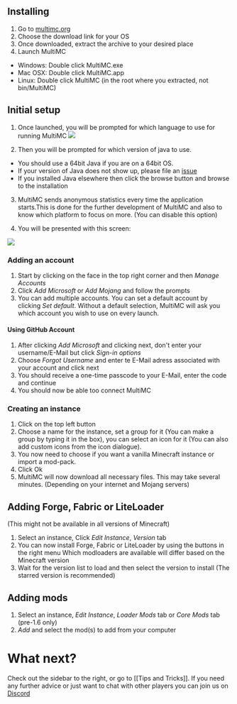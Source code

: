 ## Installing

1. Go to [multimc.org](http://multimc.org/#Download%20&%20Install)
2. Choose the download link for your OS
3. Once downloaded, extract the archive to your desired place
4. Launch MultiMC
 * Windows: Double click MultiMC.exe
 * Mac OSX: Double click MultiMC.app
 * Linux: Double click MultiMC (in the root where you extracted, not bin/MultiMC)

## Initial setup

1. Once launched, you will be prompted for which language to use for running MultiMC
![](https://i.imgur.com/dccwY1R.png)

2. Then you will be prompted for which version of java to use.
 * You should use a 64bit Java if you are on a 64bit OS.
 * If your version of Java does not show up, please file an [issue](Feedback)
 * If you installed Java elsewhere then click the browse button and browse to the installation

3. MultiMC sends anonymous statistics every time the application starts.This is done for the further development of MultiMC and also to know which platform to focus on more. (You can disable this option)

4. You will be presented with this screen:

![](https://i.imgur.com/hSpWspL.png)

### Adding an account

1. Start by clicking on the face in the top right corner and then _Manage Accounts_
2. Click _Add Microsoft_ or _Add Mojang_ and follow the prompts
3. You can add multiple accounts. You can set a default account by clicking _Set default_. Without a default selection, MultiMC will ask you which account you wish to use on every launch.

#### Using GitHub Account

1. After clicking _Add Microsoft_ and clicking next, don't enter your username/E-Mail but click _Sign-in options_
2. Choose _Forgot Username_ and enter te E-Mail adress associated with your account and click next
3. You should receive a one-time passcode to your E-Mail, enter the code and continue
4. You should now be able too connect MultiMC

### Creating an instance

1. Click on the top left button
2. Choose a name for the instance, set a group for it (You can make a group by typing it in the box), you can select an icon for it (You can also add custom icons from the icon dialogue).
3. You now need to choose if you want a vanilla Minecraft instance or import a mod-pack.
4. Click Ok
5. MultiMC will now download all necessary files. This may take several minutes. (Depending on your internet and Mojang servers)

## Adding Forge, Fabric or LiteLoader

(This might not be available in all versions of Minecraft)

1. Select an instance, Click _Edit Instance_, _Version_ tab
2. You can now install Forge, Fabric or LiteLoader by using the buttons in the right menu
   Which modloaders are available will differ based on the Minecraft version
3. Wait for the version list to load and then select the version to install (The starred version is recommended)

## Adding mods

1. Select an instance, _Edit Instance_, _Loader Mods_ tab or _Core Mods_ tab (pre-1.6 only)
2. _Add_ and select the mod(s) to add from your computer

# What next?

Check out the sidebar to the right, or go to [[Tips and Tricks]]. If you need any further advice or just want to chat with other players you can join us on [Discord](https://discord.gg/multimc)
